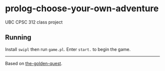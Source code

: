 # prolog-choose-your-own-adventure

UBC CPSC 312 class project

## Running

Install `swipl` then run `game.pl`. Enter `start.` to begin the game.

---

Based on [the-golden-quest](https://github.com/NotWoods/the-golden-quest).
